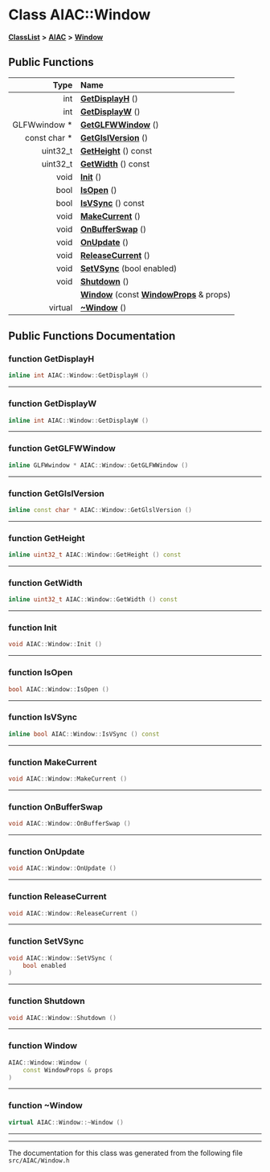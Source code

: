 

# Class AIAC::Window



[**ClassList**](annotated.md) **>** [**AIAC**](namespaceAIAC.md) **>** [**Window**](classAIAC_1_1Window.md)










































## Public Functions

| Type | Name |
| ---: | :--- |
|  int | [**GetDisplayH**](#function-getdisplayh) () <br> |
|  int | [**GetDisplayW**](#function-getdisplayw) () <br> |
|  GLFWwindow \* | [**GetGLFWWindow**](#function-getglfwwindow) () <br> |
|  const char \* | [**GetGlslVersion**](#function-getglslversion) () <br> |
|  uint32\_t | [**GetHeight**](#function-getheight) () const<br> |
|  uint32\_t | [**GetWidth**](#function-getwidth) () const<br> |
|  void | [**Init**](#function-init) () <br> |
|  bool | [**IsOpen**](#function-isopen) () <br> |
|  bool | [**IsVSync**](#function-isvsync) () const<br> |
|  void | [**MakeCurrent**](#function-makecurrent) () <br> |
|  void | [**OnBufferSwap**](#function-onbufferswap) () <br> |
|  void | [**OnUpdate**](#function-onupdate) () <br> |
|  void | [**ReleaseCurrent**](#function-releasecurrent) () <br> |
|  void | [**SetVSync**](#function-setvsync) (bool enabled) <br> |
|  void | [**Shutdown**](#function-shutdown) () <br> |
|   | [**Window**](#function-window) (const [**WindowProps**](structAIAC_1_1WindowProps.md) & props) <br> |
| virtual  | [**~Window**](#function-window) () <br> |




























## Public Functions Documentation




### function GetDisplayH 

```C++
inline int AIAC::Window::GetDisplayH () 
```




<hr>



### function GetDisplayW 

```C++
inline int AIAC::Window::GetDisplayW () 
```




<hr>



### function GetGLFWWindow 

```C++
inline GLFWwindow * AIAC::Window::GetGLFWWindow () 
```




<hr>



### function GetGlslVersion 

```C++
inline const char * AIAC::Window::GetGlslVersion () 
```




<hr>



### function GetHeight 

```C++
inline uint32_t AIAC::Window::GetHeight () const
```




<hr>



### function GetWidth 

```C++
inline uint32_t AIAC::Window::GetWidth () const
```




<hr>



### function Init 

```C++
void AIAC::Window::Init () 
```




<hr>



### function IsOpen 

```C++
bool AIAC::Window::IsOpen () 
```




<hr>



### function IsVSync 

```C++
inline bool AIAC::Window::IsVSync () const
```




<hr>



### function MakeCurrent 

```C++
void AIAC::Window::MakeCurrent () 
```




<hr>



### function OnBufferSwap 

```C++
void AIAC::Window::OnBufferSwap () 
```




<hr>



### function OnUpdate 

```C++
void AIAC::Window::OnUpdate () 
```




<hr>



### function ReleaseCurrent 

```C++
void AIAC::Window::ReleaseCurrent () 
```




<hr>



### function SetVSync 

```C++
void AIAC::Window::SetVSync (
    bool enabled
) 
```




<hr>



### function Shutdown 

```C++
void AIAC::Window::Shutdown () 
```




<hr>



### function Window 

```C++
AIAC::Window::Window (
    const WindowProps & props
) 
```




<hr>



### function ~Window 

```C++
virtual AIAC::Window::~Window () 
```




<hr>

------------------------------
The documentation for this class was generated from the following file `src/AIAC/Window.h`

